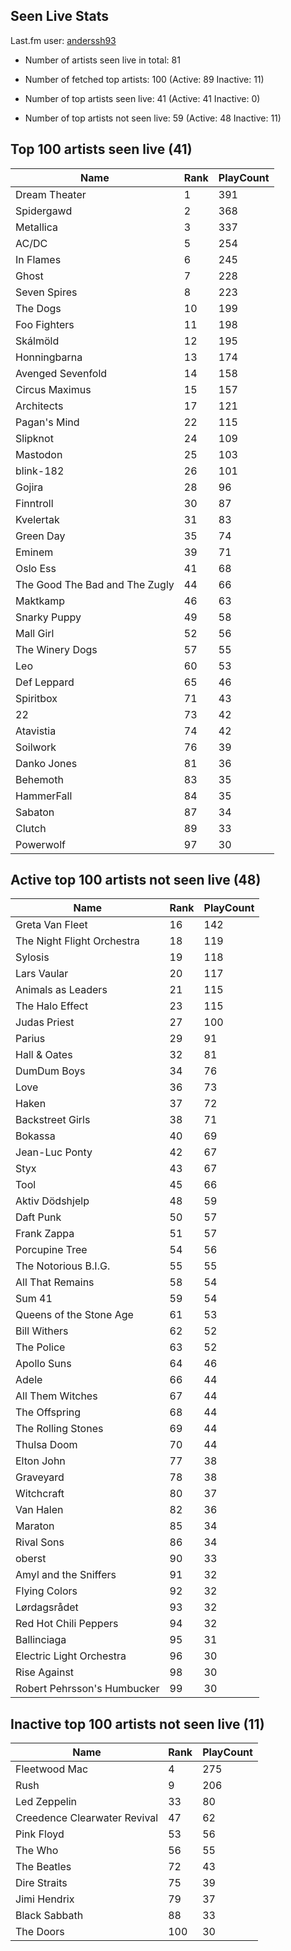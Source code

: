 ## Seen Live Stats

Last.fm user: [anderssh93](https://www.last.fm/user/anderssh93)

- Number of artists seen live in total: 81

- Number of fetched top artists: 100 (Active: 89 Inactive: 11)

- Number of top artists seen live: 41 (Active: 41 Inactive: 0)

- Number of top artists not seen live: 59 (Active: 48 Inactive: 11)

## Top 100 artists seen live (41)

Name                           | Rank | PlayCount
------------------------------ | ---- | ---------
Dream Theater                  | 1    | 391      
Spidergawd                     | 2    | 368      
Metallica                      | 3    | 337      
AC/DC                          | 5    | 254      
In Flames                      | 6    | 245      
Ghost                          | 7    | 228      
Seven Spires                   | 8    | 223      
The Dogs                       | 10   | 199      
Foo Fighters                   | 11   | 198      
Skálmöld                       | 12   | 195      
Honningbarna                   | 13   | 174      
Avenged Sevenfold              | 14   | 158      
Circus Maximus                 | 15   | 157      
Architects                     | 17   | 121      
Pagan's Mind                   | 22   | 115      
Slipknot                       | 24   | 109      
Mastodon                       | 25   | 103      
blink-182                      | 26   | 101      
Gojira                         | 28   | 96       
Finntroll                      | 30   | 87       
Kvelertak                      | 31   | 83       
Green Day                      | 35   | 74       
Eminem                         | 39   | 71       
Oslo Ess                       | 41   | 68       
The Good The Bad and The Zugly | 44   | 66       
Maktkamp                       | 46   | 63       
Snarky Puppy                   | 49   | 58       
Mall Girl                      | 52   | 56       
The Winery Dogs                | 57   | 55       
Leo                            | 60   | 53       
Def Leppard                    | 65   | 46       
Spiritbox                      | 71   | 43       
22                             | 73   | 42       
Atavistia                      | 74   | 42       
Soilwork                       | 76   | 39       
Danko Jones                    | 81   | 36       
Behemoth                       | 83   | 35       
HammerFall                     | 84   | 35       
Sabaton                        | 87   | 34       
Clutch                         | 89   | 33       
Powerwolf                      | 97   | 30       

## Active top 100 artists not seen live (48)

Name                        | Rank | PlayCount
--------------------------- | ---- | ---------
Greta Van Fleet             | 16   | 142      
The Night Flight Orchestra  | 18   | 119      
Sylosis                     | 19   | 118      
Lars Vaular                 | 20   | 117      
Animals as Leaders          | 21   | 115      
The Halo Effect             | 23   | 115      
Judas Priest                | 27   | 100      
Parius                      | 29   | 91       
Hall & Oates                | 32   | 81       
DumDum Boys                 | 34   | 76       
Love                        | 36   | 73       
Haken                       | 37   | 72       
Backstreet Girls            | 38   | 71       
Bokassa                     | 40   | 69       
Jean-Luc Ponty              | 42   | 67       
Styx                        | 43   | 67       
Tool                        | 45   | 66       
Aktiv Dödshjelp             | 48   | 59       
Daft Punk                   | 50   | 57       
Frank Zappa                 | 51   | 57       
Porcupine Tree              | 54   | 56       
The Notorious B.I.G.        | 55   | 55       
All That Remains            | 58   | 54       
Sum 41                      | 59   | 54       
Queens of the Stone Age     | 61   | 53       
Bill Withers                | 62   | 52       
The Police                  | 63   | 52       
Apollo Suns                 | 64   | 46       
Adele                       | 66   | 44       
All Them Witches            | 67   | 44       
The Offspring               | 68   | 44       
The Rolling Stones          | 69   | 44       
Thulsa Doom                 | 70   | 44       
Elton John                  | 77   | 38       
Graveyard                   | 78   | 38       
Witchcraft                  | 80   | 37       
Van Halen                   | 82   | 36       
Maraton                     | 85   | 34       
Rival Sons                  | 86   | 34       
oberst                      | 90   | 33       
Amyl and the Sniffers       | 91   | 32       
Flying Colors               | 92   | 32       
Lørdagsrådet                | 93   | 32       
Red Hot Chili Peppers       | 94   | 32       
Ballinciaga                 | 95   | 31       
Electric Light Orchestra    | 96   | 30       
Rise Against                | 98   | 30       
Robert Pehrsson's Humbucker | 99   | 30       

## Inactive top 100 artists not seen live (11)

Name                         | Rank | PlayCount
---------------------------- | ---- | ---------
Fleetwood Mac                | 4    | 275      
Rush                         | 9    | 206      
Led Zeppelin                 | 33   | 80       
Creedence Clearwater Revival | 47   | 62       
Pink Floyd                   | 53   | 56       
The Who                      | 56   | 55       
The Beatles                  | 72   | 43       
Dire Straits                 | 75   | 39       
Jimi Hendrix                 | 79   | 37       
Black Sabbath                | 88   | 33       
The Doors                    | 100  | 30       
